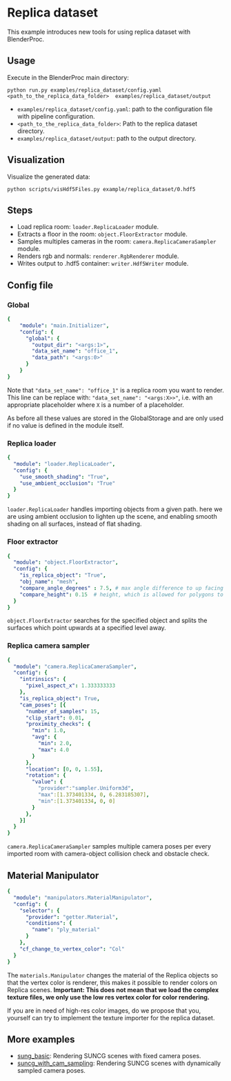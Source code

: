 # Replica dataset

This example introduces new tools for using replica dataset with BlenderProc.

## Usage

Execute in the BlenderProc main directory:

```
python run.py examples/replica_dataset/config.yaml <path_to_the_replica_data_folder>  examples/replica_dataset/output
``` 

* `examples/replica_dataset/config.yaml`: path to the configuration file with pipeline configuration.
* `<path_to_the_replica_data_folder>`: Path to the replica dataset directory.
* `examples/replica_dataset/output`: path to the output directory.

## Visualization

Visualize the generated data:

```
python scripts/visHdf5Files.py example/replica_dataset/0.hdf5
```

## Steps

* Load replica room: `loader.ReplicaLoader` module.
* Extracts a floor in the room: `object.FloorExtractor` module.
* Samples multiples cameras in the room: `camera.ReplicaCameraSampler` module.
* Renders rgb and normals: `renderer.RgbRenderer` module.
* Writes output to .hdf5 container: `writer.Hdf5Writer` module.

## Config file

### Global

```yaml
{
    "module": "main.Initializer",
    "config": {
      "global": {
        "output_dir": "<args:1>",
        "data_set_name": "office_1",
        "data_path": "<args:0>"
      }
    }
}
```

Note that `"data_set_name": "office_1"` is a replica room you want to render. This line can be replace with:
`"data_set_name": "<args:X>>"`, i.e. with an appropriate placeholder where `X` is a number of a placeholder.

As before all these values are stored in the GlobalStorage and are only used if no value is defined in the module itself.

### Replica loader

```yaml
{
  "module": "loader.ReplicaLoader",
  "config": {
    "use_smooth_shading": "True",
    "use_ambient_occlusion": "True"
  }
}
```

`loader.ReplicaLoader` handles importing objects from a given path. here we are using ambient occlusion to lighten up the scene, and enabling smooth shading on all surfaces, instead of flat shading.

### Floor extractor

```yaml
{
  "module": "object.FloorExtractor",
  "config": {
    "is_replica_object": "True",
    "obj_name": "mesh",
    "compare_angle_degrees" : 7.5, # max angle difference to up facing polygons
    "compare_height": 0.15  # height, which is allowed for polygons to be away from the height level in up and down dir.
  }
}
```

`object.FloorExtractor` searches for the specified object and splits the surfaces which point upwards at a specified level away.

### Replica camera sampler

```yaml
{
  "module": "camera.ReplicaCameraSampler",
  "config": {
    "intrinsics": {
      "pixel_aspect_x": 1.333333333
    },
    "is_replica_object": True,
    "cam_poses": [{
      "number_of_samples": 15,
      "clip_start": 0.01,
      "proximity_checks": {
        "min": 1.0,
        "avg": {
          "min": 2.0,
          "max": 4.0
        }
      },
      "location": [0, 0, 1.55],
      "rotation": {
        "value": {
          "provider":"sampler.Uniform3d",
          "max":[1.373401334, 0, 6.283185307],
          "min":[1.373401334, 0, 0]
        }
      },
    }]
  }
}
```

`camera.ReplicaCameraSampler` samples multiple camera poses per every imported room with camera-object collision check and obstacle check.
## Material Manipulator 

```yaml
{
  "module": "manipulators.MaterialManipulator",
  "config": {
    "selector": {
      "provider": "getter.Material",
      "conditions": {
        "name": "ply_material"
      }
    },
    "cf_change_to_vertex_color": "Col"
  }
}
``` 
The `materials.Manipulator` changes the material of the Replica objects so that the vertex color is renderer, this makes it possible to render colors on Replica scenes.
**Important: This does not mean that we load the complex texture files, we only use the low res vertex color for color rendering.**

If you are in need of high-res color images, do we propose that you, yourself can try to implement the texture importer for the replica dataset.

## More examples

* [sung_basic](../suncg_basic): Rendering SUNCG scenes with fixed camera poses.
* [suncg_with_cam_sampling](../suncg_with_cam_sampling): Rendering SUNCG scenes with dynamically sampled camera poses.
